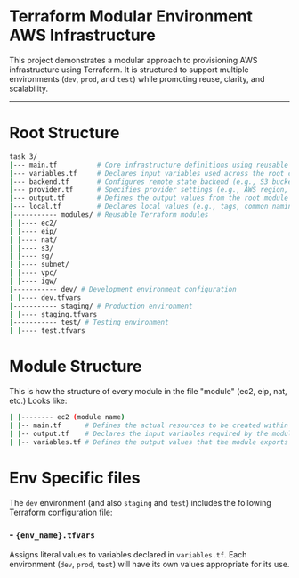 # Terraform Modular Environment AWS Infrastructure

This project demonstrates a modular approach to provisioning AWS infrastructure using Terraform. It is structured to support multiple environments (`dev`, `prod`, and `test`) while promoting reuse, clarity, and scalability.

---

# Root Structure
```bash
task 3/
|--- main.tf          # Core infrastructure definitions using reusable modules (VPC, EC2, RDS, etc.)
|--- variables.tf     # Declares input variables used across the root configuration.
|--- backend.tf       # Configures remote state backend (e.g., S3 bucket with DynamoDB for state locking).
|--- provider.tf      # Specifies provider settings (e.g., AWS region, credentials).
|--- output.tf        # Defines the output values from the root module (e.g., ALB DNS, instance IPs).
|--- local.tf         # Declares local values (e.g., tags, common naming conventions, or computed values).
|----------- modules/ # Reusable Terraform modules
| |---- ec2/ 
| |---- eip/ 
| |---- nat/ 
| |---- s3/ 
| |---- sg/ 
| |---- subnet/ 
| |---- vpc/ 
| |---- igw/
|----------- dev/ # Development environment configuration
| |---- dev.tfvars 
|----------- staging/ # Production environment
| |---- staging.tfvars
|----------- test/ # Testing environment
| |---- test.tfvars
```
# Module Structure
This is how the structure of every module in the file "module" (ec2, eip, nat, etc.) Looks like: 
```bash
| |-------- ec2 (module name)
| |-- main.tf      # Defines the actual resources to be created within the module.
| |-- output.tf    # Declares the input variables required by the module.
| |-- variables.tf # Defines the output values that the module exports for use by other modules or the root configuration.
```

# Env Specific files

The `dev` environment (and also `staging` and `test`) includes the following Terraform configuration file:


### - `{env_name}.tfvars`
Assigns literal values to variables declared in `variables.tf`. Each environment (`dev`, `prod`, `test`) will have its own values appropriate for its use.

